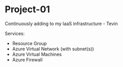 # Project-01
 Continuously adding to my IaaS infrastructure - Tevin
 
  Services:
   - Resource Group 
   - Azure Virtual Network (with subnet(s))
   - Azure Virtual Machines
   - Azure Firewall
